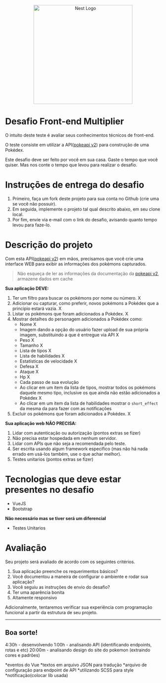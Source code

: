 
<p align="center">
  <img src="https://multiplier.com.br/assets/multiplier.svg" width="320" alt="Nest Logo" />
</p>

# Desafio Front-end Multiplier

O intuito deste teste é avaliar seus conhecimentos técnicos de front-end.

O teste consiste em utilizar a API([pokeapi v2](https://pokeapi.co/docsv2/#)) para construção de uma Pokédex.

Este desafio deve ser feito por você em sua casa. Gaste o tempo que você quiser. Mas nos conte o tempo que levou para realizar o desafio.

# Instruções de entrega do desafio

1. Primeiro, faça um fork deste projeto para sua conta no Github (crie uma se você não possuir).
2. Em seguida, implemente o projeto tal qual descrito abaixo, em seu clone local.
3. Por fim, envie via e-mail com o link do desafio, avisando quanto tempo levou para faze-lo.

# Descrição do projeto

Com esta API([pokeapi v2](https://pokeapi.co/docsv2/#)) em mãos, precisamos que você crie uma interface WEB para exibir as informações dos pokémons capturados.

> Não esqueça de ler as informações da documentação da [pokeapi v2](https://pokeapi.co/docsv2/#), armazene dados em cache 

**Sua aplicação DEVE:**

1. Ter um filtro para buscar os pokémons por nome ou número. X
2. Adicionar ou capturar, como preferir, novos pokémons a Pokédex que a principio estará vazia. X
3. Listar os pokémons que foram adicionados a Pokédex. X
4. Mostrar detalhes do personagem adicionados a Pokédex como: 
    - Nome X
    - Imagem dando a opção do usuário fazer upload de sua própria imagem, substituindo a que é entregue via API X
    - Peso X
    - Tamanho X
    - Lista de tipos X
    - Lista de habilidades X
    - Estatísticas de velocidade X
    - Defesa X
    - Ataque X
    - Hp X
    - Cada passo de sua evolução
    - Ao clicar em um item da lista de tipos, mostrar todos os pokémons daquele mesmo tipo, inclusive os que ainda não estão adicionados a Pokédex X
    - Ao clicar em um item da lista de habilidades mostrar o `short_effect` da mesma da para fazer com as notificações
5. Excluir os pokémons que foram adicionados a Pokédex. X

**Sua aplicação web NÃO PRECISA:**

1. Lidar com autenticação ou autorização (pontos extras se fizer)
2. Não precisa estar hospedada em nenhum servidor.
3. Lidar com APIs que não seja a recomendada pelo teste.
4. Ser escrita usando algum framework específico (mas não há nada errado em usá-los também, use o que achar melhor).
5. Testes unitarios (pontos extras se fizer)

# Tecnologias que deve estar presentes no desafio

- VueJS
- Bootstrap

**Não necessário mas se tiver será um diferencial**

- Testes Unitarios

# Avaliação

Seu projeto será avaliado de acordo com os seguintes critérios.

1. Sua aplicação preenche os requerimentos básicos?
2. Você documentou a maneira de configurar o ambiente e rodar sua aplicação?
3. Você seguiu as instruções de envio do desafio?
4. Ter uma aparência bonita
5. Altamente responsivo

Adicionalmente, tentaremos verificar sua experiência com programação funcional a partir da estrutura de seu projeto.

---

## Boa sorte!



4:30h - desenvolvendo
1:00h - analisando API (identificando endpoints, rotas e etc)
20:00m - analisando design do site do pokemon (extraindo cores e padrões)

*eventos do Vue
*textos em arquivo JSON para tradução
*arquivo de configuração para endpoint de API
*utilizando SCSS para style
*notificação(colocar lib usada)
